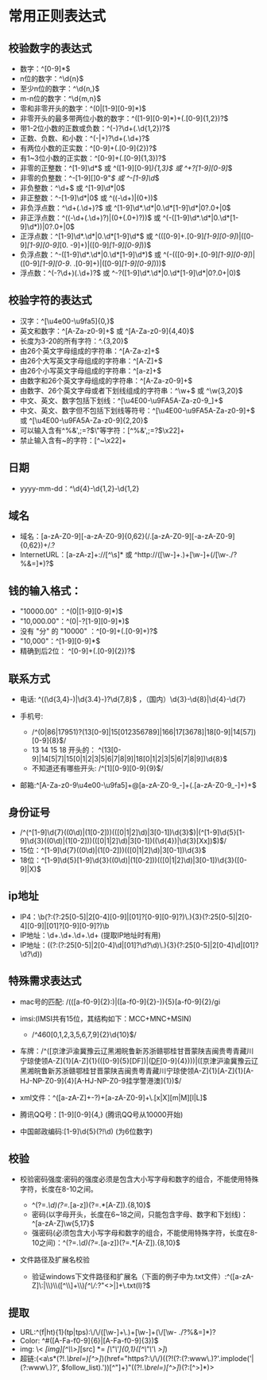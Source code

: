 # 常用正则表达式
## 校验数字的表达式
  - 数字：^[0-9]*$
  - n位的数字：^\d{n}$
  - 至少n位的数字：^\d{n,}$
  - m-n位的数字：^\d{m,n}$
  - 零和非零开头的数字：^(0|[1-9][0-9]*)$
  - 非零开头的最多带两位小数的数字：^([1-9][0-9]*)+(.[0-9]{1,2})?$
  - 带1-2位小数的正数或负数：^(\-)?\d+(\.\d{1,2})?$
  - 正数、负数、和小数：^(\-|\+)?\d+(\.\d+)?$
  - 有两位小数的正实数：^[0-9]+(.[0-9]{2})?$
  - 有1~3位小数的正实数：^[0-9]+(.[0-9]{1,3})?$
  - 非零的正整数：^[1-9]\d*$ 或 ^([1-9][0-9]*){1,3}$ 或 ^\+?[1-9][0-9]*$
  - 非零的负整数：^\-[1-9][]0-9"*$ 或 ^-[1-9]\d*$
  - 非负整数：^\d+$ 或 ^[1-9]\d*|0$
  - 非正整数：^-[1-9]\d*|0$ 或 ^((-\d+)|(0+))$
  - 非负浮点数：^\d+(\.\d+)?$ 或 ^[1-9]\d*\.\d*|0\.\d*[1-9]\d*|0?\.0+|0$
  - 非正浮点数：^((-\d+(\.\d+)?)|(0+(\.0+)?))$ 或 ^(-([1-9]\d*\.\d*|0\.\d*[1-9]\d*))|0?\.0+|0$
  - 正浮点数：^[1-9]\d*\.\d*|0\.\d*[1-9]\d*$ 或 ^(([0-9]+\.[0-9]*[1-9][0-9]*)|([0-9]*[1-9][0-9]*\[0. -9]+)|([0-9]*[1-9][0-9]*))$
  - 负浮点数：^-([1-9]\d*\.\d*|0\.\d*[1-9]\d*)$ 或 ^(-(([0-9]+\.[0-9]*[1-9][0-9]*)|([0-9]*[1-9][0-9*\. .[0-9]+)|([0-9]*[1-9][0-9]*)))$
  - 浮点数：^(-?\d+)(\.\d+)?$ 或 ^-?([1-9]\d*\.\d*|0\.\d*[1-9]\d*|0?\.0+|0)$

## 校验字符的表达式
  - 汉字：^[\u4e00-\u9fa5]{0,}$
  - 英文和数字：^[A-Za-z0-9]+$ 或 ^[A-Za-z0-9]{4,40}$
  - 长度为3-20的所有字符：^.{3,20}$
  - 由26个英文字母组成的字符串：^[A-Za-z]+$
  - 由26个大写英文字母组成的字符串：^[A-Z]+$
  - 由26个小写英文字母组成的字符串：^[a-z]+$
  - 由数字和26个英文字母组成的字符串：^[A-Za-z0-9]+$
  - 由数字、26个英文字母或者下划线组成的字符串：^\w+$ 或 ^\w{3,20}$
  - 中文、英文、数字包括下划线：^[\u4E00-\u9FA5A-Za-z0-9_]+$
  - 中文、英文、数字但不包括下划线等符号：^[\u4E00-\u9FA5A-Za-z0-9]+$ 或 ^[\u4E00-\u9FA5A-Za-z0-9]{2,20}$
  - 可以输入含有^%&',;=?$\"等字符：[^%&',;=?$\x22]+
  - 禁止输入含有~的字符：[^~\x22]+
  
## 日期
   - yyyy-mm-dd：^\d{4}-\d{1,2}-\d{1,2}

## 域名
  - 域名：[a-zA-Z0-9][-a-zA-Z0-9]{0,62}(/.[a-zA-Z0-9][-a-zA-Z0-9]{0,62})+/.?
  - InternetURL：[a-zA-z]+://[^\s]* 或 ^http://([\w-]+\.)+[\w-]+(/[\w-./?%&=]*)?$ 

## 钱的输入格式：
  - "10000.00" ：^(0|[1-9][0-9]*)$
  - "10,000.00"：^(0|-?[1-9][0-9]*)$
  - 没有 "分" 的 "10000" ：^[0-9]+(.[0-9]+)?$
  - "10,000"：^[1-9][0-9]*$ 
  - 精确到后2位： ^[0-9]+(.[0-9]{2})?$

## 联系方式
  + 电话: ^(\(\d{3,4}-)|\d{3.4}-)?\d{7,8}$ ，（国内）\d{3}-\d{8}|\d{4}-\d{7}
  + 手机号:
    - /^(0|86|17951)?(13[0-9]|15[012356789]|166|17[3678]|18[0-9]|14[57])[0-9]{8}$/
    - 13 14 15 18 开头的： ^(13[0-9]|14[5|7]|15[0|1|2|3|5|6|7|8|9]|18[0|1|2|3|5|6|7|8|9])\\d{8}$
    - 不知道还有哪些开头: /^[1][0-9][0-9]{9}$/
    
  + 邮箱:^[A-Za-z0-9\u4e00-\u9fa5]+@[a-zA-Z0-9_-]+(\.[a-zA-Z0-9_-]+)+$

## 身份证号
  - /^(^[1-9]\d{7}((0\d)|(1[0-2]))(([0|1|2]\d)|3[0-1])\d{3}$)|(^[1-9]\d{5}[1-9]\d{3}((0\d)|(1[0-2]))(([0|1|2]\d)|3[0-1])((\d{4})|\d{3}[Xx])$)$/
  - 15位：^[1-9]\d{7}((0\d)|(1[0-2]))(([0|1|2]\d)|3[0-1])\d{3}$
  - 18位：^[1-9]\d{5}[1-9]\d{3}((0\d)|(1[0-2]))(([0|1|2]\d)|3[0-1])\d{3}([0-9]|X)$

## ip地址
  - IP4：\\b(?:(?:25[0-5]|2[0-4][0-9]|[01]?[0-9][0-9]?)\\.){3}(?:25[0-5]|2[0-4][0-9]|[01]?[0-9][0-9]?)\\b
  - IP地址：\d+\.\d+\.\d+\.\d+ (提取IP地址时有用)
  - IP地址：((?:(?:25[0-5]|2[0-4]\\d|[01]?\\d?\\d)\\.){3}(?:25[0-5]|2[0-4]\\d|[01]?\\d?\\d))

## 特殊需求表达式
  - mac号的匹配: /(([a-f0-9]{2}:)|([a-f0-9]{2}-)){5}[a-f0-9]{2}/gi
  - imsi:(IMSI共有15位，其结构如下：MCC+MNC+MSIN)
     - /^460[0,1,2,3,5,6,7,9]{2}\d{10}$/
  - 车牌：/^([京津沪渝冀豫云辽黑湘皖鲁新苏浙赣鄂桂甘晋蒙陕吉闽贵粤青藏川宁琼使领A-Z]{1}[A-Z]{1}(([0-9]{5}[DF])|([DF]([A-HJ-NP-Z0-9])[0-9]{4})))|([京津沪渝冀豫云辽黑湘皖鲁新苏浙赣鄂桂甘晋蒙陕吉闽贵粤青藏川宁琼使领A-Z]{1}[A-Z]{1}[A-HJ-NP-Z0-9]{4}[A-HJ-NP-Z0-9挂学警港澳]{1})$/

  - xml文件：^([a-zA-Z]+-?)+[a-zA-Z0-9]+\\.[x|X][m|M][l|L]$
  - 腾讯QQ号：[1-9][0-9]{4,} (腾讯QQ号从10000开始)
  - 中国邮政编码:[1-9]\d{5}(?!\d) (为6位数字)

## 校验
  + 校验密码强度:密码的强度必须是包含大小写字母和数字的组合，不能使用特殊字符，长度在8-10之间。
    -  ^(?=.*\\d)(?=.*[a-z])(?=.*[A-Z]).{8,10}$
    - 密码(以字母开头，长度在6~18之间，只能包含字母、数字和下划线)：^[a-zA-Z]\w{5,17}$
    - 强密码(必须包含大小写字母和数字的组合，不能使用特殊字符，长度在8-10之间)：^(?=.*\d)(?=.*[a-z])(?=.*[A-Z]).{8,10}$

  + 文件路径及扩展名校验
    - 验证windows下文件路径和扩展名（下面的例子中为.txt文件）:^([a-zA-Z]\\:|\\\\)\\\\([^\\\\]+\\\\)*[^\\/:*?"<>|]+\\.txt(l)?$

## 提取
  - URL:^(f|ht){1}(tp|tps):\\/\\/([\\w-]+\\.)+[\\w-]+(\\/[\\w- ./?%&=]*)?
  - Color: ^#([A-Fa-f0-9]{6}|[A-Fa-f0-9]{3})$
  - img: \\< *[img][^\\\\>]*[src] *= *[\\"\\']{0,1}([^\\"\\'\\ >]*)
  - 超链:(<a\\s*(?!.*\\brel=)[^>]*)(href="https?:\\/\\/)((?!(?:(?:www\\.)?'.implode('|(?:www\\.)?', $follow_list).'))[^"]+)"((?!.*\\brel=)[^>]*)(?:[^>]*)>
